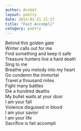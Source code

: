 ```yaml
---
author: Aniket
layout: poetry
date: 2013-01-21 21:17
title: "Fait Accompli"
category: poetry
---
```

Behind this golden gate  
Winter calls out for me  
Find something and keep it safe  
Treasure hunters live a hard death  
Sing to me  
Breathe you melody into my heart  
Go condemn the immortal  
Travel a thousand miles  
Fight many battles  
Die a hundred deaths  
My bullet waits at your door  
I am your fall  
Violence disguised in blood  
I am your savior  
I am your life  
Sacrifice is fait accompli